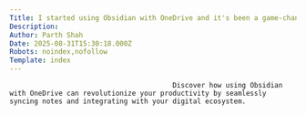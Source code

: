 ```yaml
---
Title: I started using Obsidian with OneDrive and it's been a game-changer
Description: 
Author: Parth Shah
Date: 2025-08-31T15:30:18.000Z
Robots: noindex,nofollow
Template: index
---
```


                                            Discover how using Obsidian with OneDrive can revolutionize your productivity by seamlessly syncing notes and integrating with your digital ecosystem.
                                        